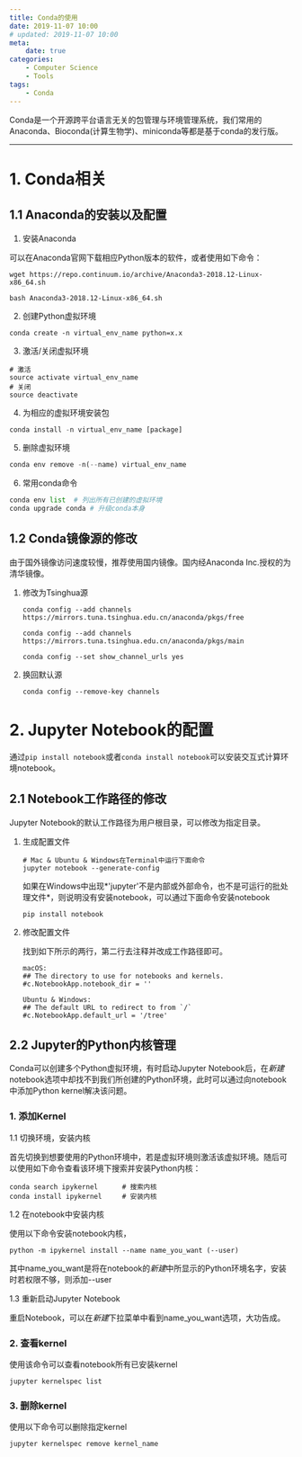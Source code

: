 ```yaml
---
title: Conda的使用
date: 2019-11-07 10:00
# updated: 2019-11-07 10:00
meta:
    date: true
categories: 
    - Computer Science
    - Tools
tags:
    - Conda
---
```


Conda是一个开源跨平台语言无关的包管理与环境管理系统，我们常用的Anaconda、Bioconda(计算生物学)、miniconda等都是基于conda的发行版。

---

<!-- more -->

# 1. Conda相关

## 1.1 Anaconda的安装以及配置

1. 安装Anaconda

可以在Anaconda官网下载相应Python版本的软件，或者使用如下命令：

```shell
wget https://repo.continuum.io/archive/Anaconda3-2018.12-Linux-x86_64.sh

bash Anaconda3-2018.12-Linux-x86_64.sh
```

2. 创建Python虚拟环境

```shell
conda create -n virtual_env_name python=x.x
```

3. 激活/关闭虚拟环境

```shell
# 激活
source activate virtual_env_name
# 关闭
source deactivate
```

4. 为相应的虚拟环境安装包

```python
conda install -n virtual_env_name [package]
```

5. 删除虚拟环境

```python
conda env remove -n(--name) virtual_env_name
```

6. 常用conda命令

```python
conda env list  # 列出所有已创建的虚拟环境
conda upgrade conda # 升级conda本身
```


## 1.2 Conda镜像源的修改

由于国外镜像访问速度较慢，推荐使用国内镜像。国内经Anaconda Inc.授权的为清华镜像。

1. 修改为Tsinghua源

   ```shell
   conda config --add channels https://mirrors.tuna.tsinghua.edu.cn/anaconda/pkgs/free

   conda config --add channels https://mirrors.tuna.tsinghua.edu.cn/anaconda/pkgs/main

   conda config --set show_channel_urls yes
   ```

1. 换回默认源

   ```shell
   conda config --remove-key channels
   ```

# 2. Jupyter Notebook的配置

通过`pip install notebook`或者`conda install notebook`可以安装交互式计算环境notebook。

## 2.1 Notebook工作路径的修改

Jupyter Notebook的默认工作路径为用户根目录，可以修改为指定目录。

1. 生成配置文件

   ```shell
   # Mac & Ubuntu & Windows在Terminal中运行下面命令
   jupyter notebook --generate-config
   ```
   如果在Windows中出现*'jupyter'不是内部或外部命令，也不是可运行的批处理文件*，则说明没有安装notebook，可以通过下面命令安装notebook

   ```shell
   pip install notebook
   ```

2. 修改配置文件

   找到如下所示的两行，第二行去注释并改成工作路径即可。

   ```shell
   macOS:
   ## The directory to use for notebooks and kernels.
   #c.NotebookApp.notebook_dir = ''

   Ubuntu & Windows:
   ## The default URL to redirect to from `/`
   #c.NotebookApp.default_url = '/tree'
   ```

## 2.2 Jupyter的Python内核管理

Conda可以创建多个Python虚拟环境，有时启动Jupyter Notebook后，在*新建*notebook选项中却找不到我们所创建的Python环境，此时可以通过向notebook中添加Python kernel解决该问题。

### 1. 添加Kernel

1.1 切换环境，安装内核

   首先切换到想要使用的Python环境中，若是虚拟环境则激活该虚拟环境。随后可以使用如下命令查看该环境下搜索并安装Python内核：

   ```shell
   conda search ipykernel      # 搜索内核
   conda install ipykernel     # 安装内核
   ```

1.2 在notebook中安装内核

   使用以下命令安装notebook内核，

   ```shell
   python -m ipykernel install --name name_you_want (--user)
   ```

   其中name_you_want是将在notebook的*新建*中所显示的Python环境名字，安装时若权限不够，则添加--user

1.3 重新启动Jupyter Notebook

   重启Notebook，可以在*新建*下拉菜单中看到name_you_want选项，大功告成。

### 2. 查看kernel

   使用该命令可以查看notebook所有已安装kernel
   ```shell
   jupyter kernelspec list
   ```

### 3. 删除kernel

   使用以下命令可以删除指定kernel
   ```shell
   jupyter kernelspec remove kernel_name
   ```
